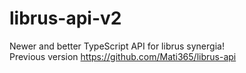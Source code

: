 # librus-api-v2
Newer and better TypeScript API for librus synergia!<br>
Previous version https://github.com/Mati365/librus-api